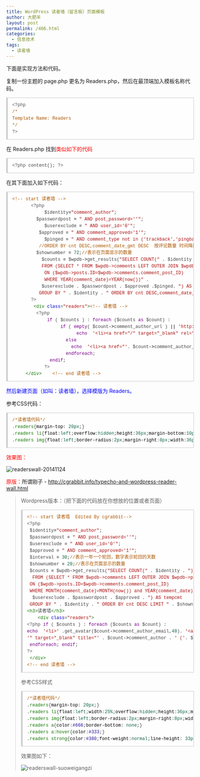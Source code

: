 ```yaml
---
title: WordPress 读者墙（留言板）页面模板
author: 大肥羊
layout: post
permalink: /406.html
categories:
  - 信息技术
tags:
  - 读者墙
---
```

下面是实现方法和代码。  


  
复制一份主题的 page.php 更名为 Readers.php，然后在最顶端加入模板名称代码。

<pre style="margin:15px 0;font:100 12px/18px monaco, andale mono, courier new;padding:10px 12px;border:#ccc 1px solid;border-left-width:4px;background-color:#fefefe;box-shadow:0 0 4px #eee;word-break:break-all;word-wrap:break-word;color:#444"><span style="color:#555">&lt;?php</span><br /><span style="color:#a50">/*</span><br /><span style="color:#a50">Template Name: Readers</span><br /><span style="color:#a50">*/</span><br /><span style="color:#555">?&gt;</span></pre>

在 Readers.php 找到<span style = "color:red;">类似如下的代码</span>

<pre style="margin:15px 0;font:100 12px/18px monaco, andale mono, courier new;padding:10px 12px;border:#ccc 1px solid;border-left-width:4px;background-color:#fefefe;box-shadow:0 0 4px #eee;word-break:break-all;word-wrap:break-word;color:#444"><span style="color:#555">&lt;?php</span> <span style="color:#@cm-word">content</span>(); <span style="color:#555">?&gt;</span></pre>

在其下面加入如下代码：

<pre style="margin:15px 0;font:100 12px/18px monaco, andale mono, courier new;padding:10px 12px;border:#ccc 1px solid;border-left-width:4px;background-color:#fefefe;box-shadow:0 0 4px #eee;word-break:break-all;word-wrap:break-word;color:#444"><span style="color:#a50">&lt;!-- start 读者墙 --&gt;</span><br />		<span style="color:#555">&lt;?php</span>  <br />			<span style="color:#000-2">$identity</span><span style="color:#000">=</span><span style="color:#a11">"comment_author"</span>;<br />			<span style="color:#000-2">$passwordpost</span> <span style="color:#000">=</span> <span style="color:#a11">" AND post_password=''"</span>;<br />			<span style="color:#000-2">$userexclude</span> <span style="color:#000">=</span> <span style="color:#a11">" AND user_id='0'"</span>;<br />			<span style="color:#000-2">$approved</span> <span style="color:#000">=</span> <span style="color:#a11">" AND comment_approved='1'"</span>;<br />			<span style="color:#000-2">$pinged</span> <span style="color:#000">=</span> <span style="color:#a11">" AND comment_type not in ('trackback','pingback')"</span>;<br />			<span style="color:#a50">//ORDER BY cnt DESC,comment_date_gmt DESC  按评论数量 时间降序</span><br />			<span style="color:#000-2">$shownumber</span> <span style="color:#000">=</span> <span style="color:#164">72</span>;<span style="color:#a50">//表示在页面显示的数量</span><br />			<span style="color:#000-2">$counts</span> <span style="color:#000">=</span> <span style="color:#000-2">$wpdb</span><span style="color:#000">-&gt;</span><span style="color:#@cm-word">get_results</span>(<span style="color:#a11">"SELECT COUNT("</span> . <span style="color:#000-2">$identity</span> . <span style="color:#a11">") AS cnt, comment_author, comment_author_url,comment_author_email</span><br />			<span style="color:#a11">FROM (SELECT * FROM $wpdb-&gt;comments LEFT OUTER JOIN $wpdb-&gt;posts</span><br />			<span style="color:#a11">ON ($wpdb-&gt;posts.ID=$wpdb-&gt;comments.comment_post_ID)</span><br />			<span style="color:#a11">WHERE YEAR(comment_date)=YEAR(now())"</span> .<br />			<span style="color:#000-2">$userexclude</span> . <span style="color:#000-2">$passwordpost</span> . <span style="color:#000-2">$approved</span> .<span style="color:#000-2">$pinged</span>. <span style="color:#a11">") AS tempcmt</span><br />			<span style="color:#a11">GROUP BY "</span> . <span style="color:#000-2">$identity</span> . <span style="color:#a11">" ORDER BY cnt DESC,comment_date_gmt DESC LIMIT "</span> . <span style="color:#000-2">$shownumber</span>); <br />		<span style="color:#555">?&gt;</span> <br />		<span style="color:#170">&lt;div</span> <span style="color:#00c">class</span>=<span style="color:#a11">"readers"</span><span style="color:#170">&gt;</span><span style="color:#a50">&lt;!-- 读者墙 --&gt;</span><br />			<span style="color:#555">&lt;?php</span> <br />				<span style="color:#708">if</span> ( <span style="color:#000-2">$counts</span> ) : <span style="color:#708">foreach</span> (<span style="color:#000-2">$counts</span> <span style="color:#708">as</span> <span style="color:#000-2">$count</span>) :<br />    				<span style="color:#708">if</span> ( <span style="color:#708">empty</span>( <span style="color:#000-2">$count</span><span style="color:#000">-&gt;</span><span style="color:#@cm-word">comment_author_url</span> ) <span style="color:#000">||</span> <span style="color:#a11">'http://'</span> <span style="color:#000">==</span> <span style="color:#000-2">$count</span><span style="color:#000">-&gt;</span><span style="color:#@cm-word">comment_author_url</span> ) <br />    					<span style="color:#708">echo</span>  <span style="color:#a11">'&lt;li&gt;&lt;a href="/" target="_blank" rel="external nofollow" title="'</span> . <span style="color:#000-2">$count</span><span style="color:#000">-&gt;</span><span style="color:#@cm-word">comment_author</span> . <span style="color:#a11">' ('</span>. <span style="color:#000-2">$count</span><span style="color:#000">-&gt;</span><span style="color:#@cm-word">cnt</span> . <span style="color:#a11">'条评论)"&gt;'</span>.<span style="color:#@cm-word">get_avatar</span>( <span style="color:#000-2">$count</span><span style="color:#000">-&gt;</span><span style="color:#@cm-word">comment_author_email</span>, <span style="color:#164">40</span> ) .  <span style="color:#a11">' &lt;/a&gt;&lt;/li&gt;'</span>;<br />    				<span style="color:#708">else</span><br />						<span style="color:#708">echo</span>  <span style="color:#a11">'&lt;li&gt;&lt;a href="'</span>. <span style="color:#000-2">$count</span><span style="color:#000">-&gt;</span><span style="color:#@cm-word">comment_author_url</span> .<span style="color:#a11">'" target="_blank" rel="external nofollow" title="'</span> . <span style="color:#000-2">$count</span><span style="color:#000">-&gt;</span><span style="color:#@cm-word">comment_author</span> . <span style="color:#a11">' ('</span>. <span style="color:#000-2">$count</span><span style="color:#000">-&gt;</span><span style="color:#@cm-word">cnt</span> . <span style="color:#a11">'条评论) | '</span>.<span style="color:#000-2">$count</span><span style="color:#000">-&gt;</span><span style="color:#@cm-word">comment_author_url</span>.<span style="color:#a11">'"&gt;'</span>.<span style="color:#@cm-word">get_avatar</span>( <span style="color:#000-2">$count</span><span style="color:#000">-&gt;</span><span style="color:#@cm-word">comment_author_email</span>, <span style="color:#164">40</span> ) .  <span style="color:#a11">' &lt;/a&gt;&lt;/li&gt;'</span>;<br />					<span style="color:#708">endforeach</span>; <br />				<span style="color:#708">endif</span>;<br />			<span style="color:#555">?&gt;</span><br />		<span style="color:#170">&lt;/div</span><span style="color:#170">&gt;</span>	<span style="color:#a50">&lt;!-- end 读者墙 --&gt;</span></pre>

<span style = "color:blue;">然后新建页面（如叫：读者墙），选择模版为 Readers。</span>

参考CSS代码：

<pre style="margin:15px 0;font:100 12px/18px monaco, andale mono, courier new;padding:10px 12px;border:#ccc 1px solid;border-left-width:4px;background-color:#fefefe;box-shadow:0 0 4px #eee;word-break:break-all;word-wrap:break-word;color:#444"><span style="color:#a50">/*读者墙代码*/</span><br />.<span style="color:#170">readers</span>{<span style="color:#000">margin-top</span>: <span style="color:#164">20px</span>;}<br />.<span style="color:#170">readers</span> <span style="color:#170">li</span>{<span style="color:#000">float</span>:<span style="color:#164">left</span>;<span style="color:#000">overflow</span>:<span style="color:#164">hidden</span>;<span style="color:#000">height</span>:<span style="color:#164">36px</span>;<span style="color:#000">margin-bottom</span>:<span style="color:#164">10px</span>;<span style="color:#000">line-height</span>:<span style="color:#164">18px</span>;<span style="color:#000">padding-bottom</span>:<span style="color:#164">10px</span>;<span style="color:#000">list-style</span>: <span style="color:#164">none</span>;}<br />.<span style="color:#170">readers</span> <span style="color:#170">img</span>{<span style="color:#000">float</span>:<span style="color:#164">left</span>;<span style="color:#000">border-radius</span>:<span style="color:#164">2px</span>;<span style="color:#000">margin-right</span>:<span style="color:#164">8px</span>;<span style="color:#000">width</span>:<span style="color:#164">36px</span>;<span style="color:#000">height</span>:<span style="color:#164">36px</span>;<span style="color:#000">padding</span>: <span style="color:#164">3px</span>;<span style="color:#000">border</span>: <span style="color:#164">1px</span> <span style="color:#164">solid</span> <span style="color:#219">#C9C9C9</span>;<span style="color:#000">background</span>: <span style="color:#219">#fff</span>;}</pre>

<span style = "color:red;">效果图：</span>

<img src="https://cyhour.com/wp-content/uploads/2012/10/readerswall-20141124.png" alt="readerswall-20141124" class="aligncenter size-full wp-image-1330" />

<span style = "color:red;">原版：</span>所谓刚子 - http://cgrabbit.info/typecho-and-wordpress-reader-wall.html

> Wordpress版本：（把下面的代码放在你想放的位置或者页面）
> 
> <pre style="margin:15px 0;font:100 12px/18px monaco, andale mono, courier new;padding:10px 12px;border:#ccc 1px solid;border-left-width:4px;background-color:#fefefe;box-shadow:0 0 4px #eee;word-break:break-all;word-wrap:break-word;color:#444"><span style="color:#a50">&lt;!-- start 读者墙  Edited By cgrabbit--&gt;</span>   <br /><span style="color:#555">&lt;?php</span>     <br /> <span style="color:#000-2">$identity</span><span style="color:#000">=</span><span style="color:#a11">"comment_author"</span>;   <br /> <span style="color:#000-2">$passwordpost</span> <span style="color:#000">=</span> <span style="color:#a11">" AND post_password=''"</span>;   <br /> <span style="color:#000-2">$userexclude</span> <span style="color:#000">=</span> <span style="color:#a11">" AND user_id='0'"</span>;   <br /> <span style="color:#000-2">$approved</span> <span style="color:#000">=</span> <span style="color:#a11">" AND comment_approved='1'"</span>;   <br /> <span style="color:#000-2">$interval</span> <span style="color:#000">=</span> <span style="color:#164">30</span>;<span style="color:#a50">//表示一年一个轮回，数字表示轮回的天数   </span><br /> <span style="color:#000-2">$shownumber</span> <span style="color:#000">=</span> <span style="color:#164">20</span>;<span style="color:#a50">//表示在页面显示的数量   </span><br /> <span style="color:#000-2">$counts</span> <span style="color:#000">=</span> <span style="color:#000-2">$wpdb</span><span style="color:#000">-&gt;</span><span style="color:#@cm-word">get_results</span>(<span style="color:#a11">"SELECT COUNT("</span> . <span style="color:#000-2">$identity</span> . <span style="color:#a11">") AS cnt, comment_author, comment_author_url,comment_author_email  </span><br />  <span style="color:#a11">FROM (SELECT * FROM $wpdb-&gt;comments LEFT OUTER JOIN $wpdb-&gt;posts  </span><br /> <span style="color:#a11">ON ($wpdb-&gt;posts.ID=$wpdb-&gt;comments.comment_post_ID)  </span><br /> <span style="color:#a11">WHERE MONTH(comment_date)=MONTH(now()) and YEAR(comment_date)=YEAR(now())"</span> .   <br />  <span style="color:#000-2">$userexclude</span> . <span style="color:#000-2">$passwordpost</span> . <span style="color:#000-2">$approved</span> . <span style="color:#a11">") AS tempcmt  </span><br /> <span style="color:#a11">GROUP BY "</span> . <span style="color:#000-2">$identity</span> . <span style="color:#a11">" ORDER BY cnt DESC LIMIT "</span> . <span style="color:#000-2">$shownumber</span>); <span style="color:#555">?&gt;</span>     <br /><span style="color:#170">&lt;h3</span><span style="color:#170">&gt;</span>读者墙<span style="color:#170">&lt;/h3</span><span style="color:#170">&gt;</span>   <br />    <span style="color:#170">&lt;div</span> <span style="color:#00c">class</span>=<span style="color:#a11">"readers"</span><span style="color:#170">&gt;</span>   <br /><span style="color:#555">&lt;?php</span> <span style="color:#708">if</span> ( <span style="color:#000-2">$counts</span> ) : <span style="color:#708">foreach</span> (<span style="color:#000-2">$counts</span> <span style="color:#708">as</span> <span style="color:#000-2">$count</span>) :   <br /><span style="color:#708">echo</span>  <span style="color:#a11">'&lt;li&gt;'</span> .<span style="color:#@cm-word">get_avatar</span>(<span style="color:#000-2">$count</span><span style="color:#000">-&gt;</span><span style="color:#@cm-word">comment_author_email</span>,<span style="color:#164">48</span>). <span style="color:#a11">'&lt;a href="'</span>. <span style="color:#000-2">$count</span><span style="color:#000">-&gt;</span><span style="color:#@cm-word">comment_author_url</span> .  <br /><span style="color:#a11">'" target="_blank" title="'</span> . <span style="color:#000-2">$count</span><span style="color:#000">-&gt;</span><span style="color:#@cm-word">comment_author</span> . <span style="color:#a11">' ('</span>. <span style="color:#000-2">$count</span><span style="color:#000">-&gt;</span><span style="color:#@cm-word">cnt</span> . <span style="color:#a11">'条评论)"&gt;'</span>. <span style="color:#000-2">$count</span><span style="color:#000">-&gt;</span><span style="color:#@cm-word">comment_author</span> . <span style="color:#a11">'&lt;/a&gt;&lt;br&gt;&lt;strong&gt;'</span>. <span style="color:#000-2">$count</span><span style="color:#000">-&gt;</span><span style="color:#@cm-word">cnt</span> .<span style="color:#a11">'条&lt;/strong&gt;&lt;/li&gt;'</span>;   <br /> <span style="color:#708">endforeach</span>; <span style="color:#708">endif</span>;   <br /><span style="color:#555">?&gt;</span>   <br /> <span style="color:#170">&lt;/div</span><span style="color:#170">&gt;</span>   <br /><span style="color:#a50">&lt;!-- end 读者墙 --&gt;</span>      </pre>
> 
> 参考CSS样式
> 
> <pre style="margin:15px 0;font:100 12px/18px monaco, andale mono, courier new;padding:10px 12px;border:#ccc 1px solid;border-left-width:4px;background-color:#fefefe;box-shadow:0 0 4px #eee;word-break:break-all;word-wrap:break-word;color:#444"><span style="color:#a50">/*读者墙代码*/</span>  <br />.<span style="color:#170">readers</span>{<span style="color:#000">margin-top</span>: <span style="color:#164">20px</span>;}   <br />.<span style="color:#170">readers</span> <span style="color:#170">li</span>{<span style="color:#000">float</span>:<span style="color:#164">left</span>;<span style="color:#000">width</span>:<span style="color:#164">25%</span>;<span style="color:#000">overflow</span>:<span style="color:#164">hidden</span>;<span style="color:#000">height</span>:<span style="color:#164">36px</span>;<span style="color:#000">margin-bottom</span>:<span style="color:#164">10px</span>;<span style="color:#000">line-height</span>:<span style="color:#164">18px</span>;<span style="color:#000">padding-bottom</span>:<span style="color:#164">10px</span>;<span style="color:#000">list-style</span>: <span style="color:#164">none</span>;}   <br />.<span style="color:#170">readers</span> <span style="color:#170">img</span>{<span style="color:#000">float</span>:<span style="color:#164">left</span>;<span style="color:#000">border-radius</span>:<span style="color:#164">2px</span>;<span style="color:#000">margin-right</span>:<span style="color:#164">8px</span>;<span style="color:#000">width</span>:<span style="color:#164">36px</span>;<span style="color:#000">height</span>:<span style="color:#164">36px</span>;<span style="color:#000">padding</span>: <span style="color:#164">3px</span>;<span style="color:#000">border</span>: <span style="color:#164">1px</span> <span style="color:#164">solid</span> <span style="color:#219">#C9C9C9</span>;<span style="color:#000">background</span>: <span style="color:#219">#fff</span>;}   <br />.<span style="color:#170">readers</span> <span style="color:#170">a</span>{<span style="color:#000">color</span>:<span style="color:#219">#666</span>;<span style="color:#000">border-bottom</span>: <span style="color:#164">none</span>;}   <br />.<span style="color:#170">readers</span> <span style="color:#170">a</span>:<span style="color:#170">hover</span>{<span style="color:#000">color</span>:<span style="color:#219">#333</span>;}   <br />.<span style="color:#170">readers</span> <span style="color:#170">strong</span>{<span style="color:#000">color</span>:<span style="color:#219">#380</span>;<span style="color:#000">font-weight</span>:<span style="color:#164">normal</span>;<span style="color:#000">line-height</span>: <span style="color:#164">33px</span>;} </pre>
> 
> 效果图如下：
> 
> <img src="https://cyhour.com/wp-content/uploads/2012/10/readerswall-suoweigangzi.png" alt="readerswall-suoweigangzi"  class="aligncenter size-full wp-image-1329" />